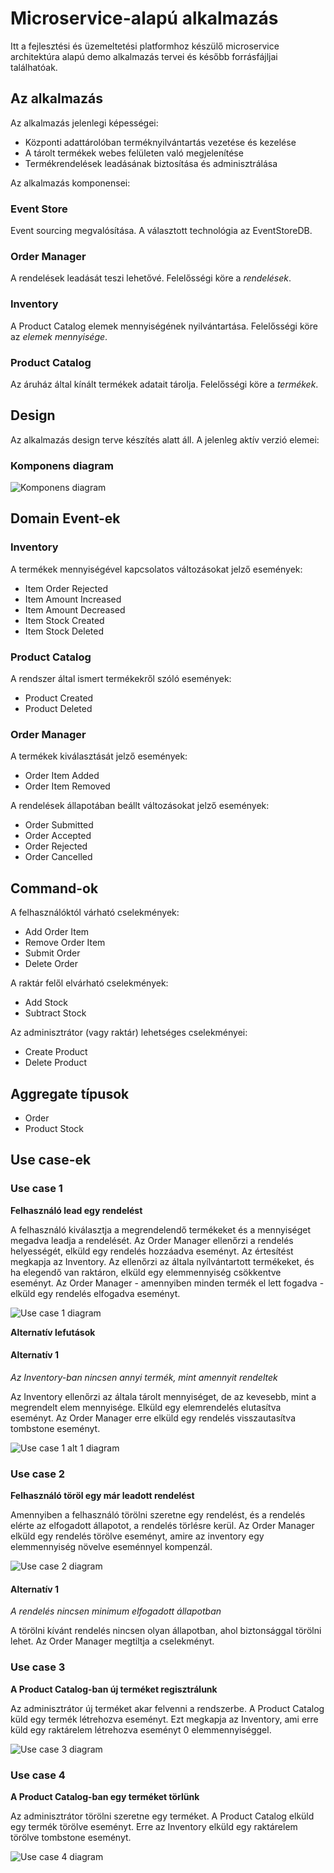 # Microservice-alapú alkalmazás

Itt a fejlesztési és üzemeltetési platformhoz készülő microservice architektúra alapú demo alkalmazás tervei és később forrásfájljai találhatóak.

## Az alkalmazás

Az alkalmazás jelenlegi képességei:

* Központi adattárolóban terméknyilvántartás vezetése és kezelése
* A tárolt termékek webes felületen való megjelenítése
* Termékrendelések leadásának biztosítása és adminisztrálása

Az alkalmazás komponensei:

### Event Store

Event sourcing megvalósítása. A választott technológia az EventStoreDB.

### Order Manager

A rendelések leadását teszi lehetővé. Felelősségi köre a _rendelések_.

### Inventory

A Product Catalog elemek mennyiségének nyilvántartása. Felelősségi köre az _elemek mennyisége_.

### Product Catalog

Az áruház által kínált termékek adatait tárolja. Felelősségi köre a _termékek_.

## Design

Az alkalmazás design terve készítés alatt áll. A jelenleg aktív verzió elemei:

### Komponens diagram

![Komponens diagram](/pictures/ArchitectureDiagram.png)

## Domain Event-ek

### Inventory

A termékek mennyiségével kapcsolatos változásokat jelző események:

* Item Order Rejected
* Item Amount Increased
* Item Amount Decreased
* Item Stock Created
* Item Stock Deleted

### Product Catalog

A rendszer által ismert termékekről szóló események:

* Product Created
* Product Deleted

### Order Manager

A termékek kiválasztását jelző események:

* Order Item Added
* Order Item Removed

A rendelések állapotában beállt változásokat jelző események:

* Order Submitted
* Order Accepted
* Order Rejected
* Order Cancelled

## Command-ok

A felhasználóktól várható cselekmények:

* Add Order Item
* Remove Order Item
* Submit Order
* Delete Order

A raktár felől elvárható cselekmények:

* Add Stock
* Subtract Stock

Az adminisztrátor (vagy raktár) lehetséges cselekményei:

* Create Product
* Delete Product

## Aggregate típusok

* Order
* Product Stock

## Use case-ek

### Use case 1

**Felhasználó lead egy rendelést**

A felhasználó kiválasztja a megrendelendő termékeket és a mennyiséget megadva leadja a rendelését. Az Order Manager ellenőrzi a rendelés helyességét, elküld egy rendelés hozzáadva eseményt. Az értesítést megkapja az Inventory. Az ellenőrzi az általa nyílvántartott termékeket, és ha elegendő van raktáron, elküld egy elemmennyiség csökkentve eseményt. Az Order Manager - amennyiben minden termék el lett fogadva - elküld egy rendelés elfogadva eseményt.

![Use case 1 diagram](/pictures/useCases/OrderSubmittedAndAccepted.png)

**Alternatív lefutások**

#### Alternatív 1

_Az Inventory-ban nincsen annyi termék, mint amennyit rendeltek_

Az Inventory ellenőrzi az általa tárolt mennyiséget, de az kevesebb, mint a megrendelt elem mennyisége. Elküld egy elemrendelés elutasítva eseményt. Az Order Manager erre elküld egy rendelés visszautasítva tombstone eseményt.

![Use case 1 alt 1 diagram](/pictures/useCases/OrderSubmittedAndRejected.png)

### Use case 2

**Felhasználó töröl egy már leadott rendelést**

Amennyiben a felhasználó törölni szeretne egy rendelést, és a rendelés elérte az elfogadott állapotot, a rendelés törlésre kerül. Az Order Manager elküld egy rendelés törölve eseményt, amire az inventory egy elemmennyiség növelve eseménnyel kompenzál.

![Use case 2 diagram](/pictures/useCases/AcceptedOrderCancelled.png)

#### Alternatív 1

_A rendelés nincsen minimum elfogadott állapotban_

A törölni kívánt rendelés nincsen olyan állapotban, ahol biztonsággal törölni lehet. Az Order Manager megtiltja a cselekményt.

### Use case 3

**A Product Catalog-ban új terméket regisztrálunk**

Az adminisztrátor új terméket akar felvenni a rendszerbe. A Product Catalog küld egy termék létrehozva eseményt. Ezt megkapja az Inventory, ami erre küld egy raktárelem létrehozva eseményt 0 elemmennyiséggel.

![Use case 3 diagram](/pictures/useCases/ProductCreated.png)

### Use case 4

**A Product Catalog-ban egy terméket törlünk**

Az adminisztrátor törölni szeretne egy terméket. A Product Catalog elküld egy termék törölve eseményt. Erre az Inventory elküld egy raktárelem törölve tombstone eseményt. 

![Use case 4 diagram](/pictures/useCases/ProductDeleted.png)
